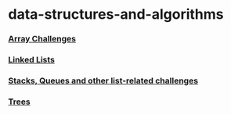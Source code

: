 # data-structures-and-algorithms

### [Array Challenges](array-challenges.md)

### [Linked Lists](linked-lists.md)

### [Stacks, Queues and other list-related challenges](linked-lists.md)

### [Trees](trees.md)
